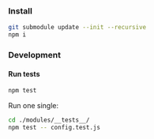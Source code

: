 ### Install

```bash
git submodule update --init --recursive
npm i
```

### Development

#### Run tests
```bash
npm test
```

Run one single:
```bash
cd ./modules/__tests__/ 
npm test -- config.test.js
```
